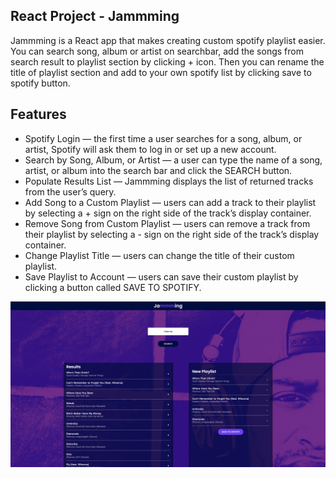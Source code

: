 ## React Project - Jammming

Jammming is a React app that makes creating custom spotify playlist easier. You can search song, album or artist on searchbar, add the songs from search result to playlist section by clicking + icon. Then you can rename the title of playlist section and add to your own spotify list by clicking save to spotify button.

## Features

- Spotify Login — the first time a user searches for a song, album, or artist, Spotify will ask them to log in or set up a new account.
- Search by Song, Album, or Artist — a user can type the name of a song, artist, or album into the search bar and click the SEARCH button.
- Populate Results List — Jammming displays the list of returned tracks from the user’s query.
- Add Song to a Custom Playlist — users can add a track to their playlist by selecting a + sign on the right side of the track’s display container.
- Remove Song from Custom Playlist — users can remove a track from their playlist by selecting a - sign on the right side of the track’s display container.
- Change Playlist Title — users can change the title of their custom playlist.
- Save Playlist to Account — users can save their custom playlist by clicking a button called SAVE TO SPOTIFY.

![image info](./public/Jammming_Screen.png)